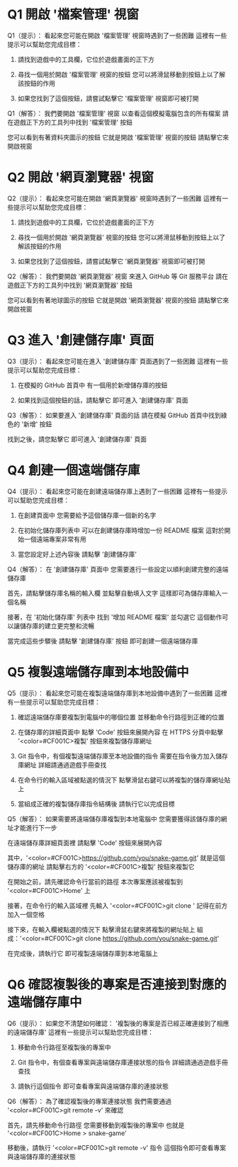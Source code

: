 # Q1 開啟 '檔案管理' 視窗
Q1（提示）：
看起來您可能在開啟 '檔案管理' 視窗時遇到了一些困難
這裡有一些提示可以幫助您完成目標：

1. 請找到遊戲中的工具欄，它位於遊戲畫面的正下方

2. 尋找一個用於開啟 '檔案管理' 視窗的按鈕
   您可以將滑鼠移動到按鈕上以了解該按鈕的作用

3. 如果您找到了這個按鈕，請嘗試點擊它
   '檔案管理' 視窗即可被打開

Q1（解答）：
我們要開啟 '檔案管理' 視窗
以查看這個模擬電腦包含的所有檔案
請在遊戲正下方的工具列中找到 '檔案管理' 按鈕

您可以看到有著資料夾圖示的按鈕
它就是開啟 '檔案管理' 視窗的按鈕
請點擊它來開啟視窗

# Q2 開啟 '網頁瀏覽器' 視窗
Q2（提示）：
看起來您可能在開啟 '網頁瀏覽器' 視窗時遇到了一些困難
這裡有一些提示可以幫助您完成目標：

1. 請找到遊戲中的工具欄，它位於遊戲畫面的正下方

2. 尋找一個用於開啟 '網頁瀏覽器' 視窗的按鈕
   您可以將滑鼠移動到按鈕上以了解該按鈕的作用

3. 如果您找到了這個按鈕，請嘗試點擊它
   '網頁瀏覽器' 視窗即可被打開

Q2（解答）：
我們要開啟 '網頁瀏覽器' 視窗
來進入 GitHub 等 Git 服務平台
請在遊戲正下方的工具列中找到 '網頁瀏覽器' 按鈕

您可以看到有著地球圖示的按鈕
它就是開啟 '網頁瀏覽器' 視窗的按鈕
請點擊它來開啟視窗

# Q3 進入 '創建儲存庫' 頁面
Q3（提示）：
看起來您可能在進入 '創建儲存庫' 頁面遇到了一些困難
這裡有一些提示可以幫助您完成目標：

1. 在模擬的 GitHub 首頁中
   有一個用於新增儲存庫的按鈕

2. 如果找到這個按鈕的話，請點擊它
   即可進入 '創建儲存庫' 頁面

Q3（解答）：
如果要進入 '創建儲存庫' 頁面的話
請在模擬 GitHub 首頁中找到綠色的 '新增' 按鈕

找到之後，請您點擊它
即可進入 '創建儲存庫' 頁面

# Q4 創建一個遠端儲存庫
Q4（提示）：
看起來您可能在創建遠端儲存庫上遇到了一些困難
這裡有一些提示可以幫助您完成目標：

1. 在創建頁面中
   您需要給予這個儲存庫一個新的名字

2. 在初始化儲存庫列表中
   可以在創建儲存庫時增加一份 README 檔案
   這對於開始一個遠端專案非常有用

3. 當您設定好上述內容後
   請點擊 '創建儲存庫'

Q4（解答）：
在 '創建儲存庫' 頁面中
您需要進行一些設定以順利創建完整的遠端儲存庫

首先，請點擊儲存庫名稱的輸入欄
並點擊自動填入文字
這樣即可為儲存庫輸入一個名稱

接著，在 '初始化儲存庫' 列表中
找到 '增加 README 檔案' 並勾選它
這個動作可以讓儲存庫的建立更完整和流暢

當完成這些步驟後
請點擊 '創建儲存庫' 按鈕
即可創建一個遠端儲存庫

# Q5 複製遠端儲存庫到本地設備中
Q5（提示）：
看起來您可能在複製遠端儲存庫到本地設備中遇到了一些困難
這裡有一些提示可以幫助您完成目標：

1. 確認遠端儲存庫要複製到電腦中的哪個位置
   並移動命令行路徑到正確的位置

2. 在儲存庫的詳細頁面中
   點擊 'Code' 按鈕來展開內容
   在 HTTPS 分頁中點擊 '<color=#CF001C>複製</color>' 按鈕來複製儲存庫網址

3. Git 指令中，有個複製遠端儲存庫至本地設備的指令
   需要在指令後方加入儲存庫網址
   詳細請通過遊戲手冊查找

4. 在命令行的輸入區域被點選的情況下
   點擊滑鼠右鍵可以將複製的儲存庫網址貼上

5. 當組成正確的複製儲存庫指令結構後
   請執行它以完成目標

Q5（解答）：
如果需要將遠端儲存庫複製到本地電腦中
您需要獲得該儲存庫的網址才能進行下一步

在遠端儲存庫詳細頁面裡
請點擊 'Code' 按鈕來展開內容

其中，'<color=#CF001C>https://github.com/you/snake-game.git</color>'
就是這個儲存庫的網址
請點擊右方的 '<color=#CF001C>複製</color>' 按鈕來複製它

在開始之前，請先確認命令行當前的路徑
本次專案應該被複製到 '<color=#CF001C>Home</color>' 上

接著，在命令行的輸入區域裡
先輸入 '<color=#CF001C>git clone </color>'
記得在前方加入一個空格

接下來，在輸入欄被點選的情況下
點擊滑鼠右鍵來將複製的網址貼上
組成：'<color=#CF001C>git clone https://github.com/you/snake-game.git</color>'

在完成後，請執行它
即可複製遠端儲存庫到本地電腦上

# Q6 確認複製後的專案是否連接到對應的遠端儲存庫中
Q6（提示）：
如果您不清楚如何確認：
'複製後的專案是否已經正確連接到了相應的遠端儲存庫'
這裡有一些提示可以幫助您完成目標：

1. 移動命令行路徑至複製後的專案中

2. Git 指令中，有個查看專案與遠端儲存庫連接狀態的指令
   詳細請通過遊戲手冊查找

3. 請執行這個指令
   即可查看專案與遠端儲存庫的連接狀態

Q6（解答）：
為了確認複製後的專案連接狀態
我們需要通過 '<color=#CF001C>git remote -v</color>' 來確認

首先，請先移動命令行路徑
您需要移動到複製後的專案中
也就是 '<color=#CF001C>Home > snake-game</color>'

移動後，請執行 '<color=#CF001C>git remote -v</color>' 指令
這個指令即可查看專案與遠端儲存庫的連接狀態
